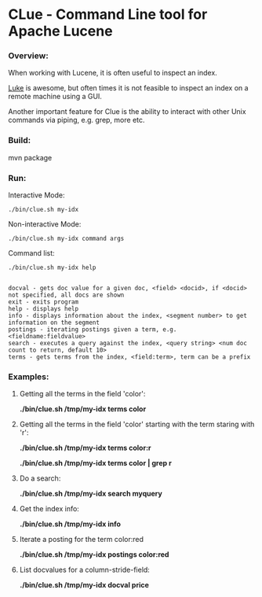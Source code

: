 CLue - Command Line tool for Apache Lucene
==========================================

### Overview:

When working with Lucene, it is often useful to inspect an index.

[Luke](http://www.getopt.org/luke/) is awesome, but often times it is not feasible to inspect an index on a remote machine using a GUI.

Another important feature for Clue is the ability to interact with other Unix commands via piping, e.g. grep, more etc.

### Build:

mvn package

### Run:

Interactive Mode:

    ./bin/clue.sh my-idx

Non-interactive Mode:

    ./bin/clue.sh my-idx command args

Command list:

    ./bin/clue.sh my-idx help


    docval - gets doc value for a given doc, <field> <docid>, if <docid> not specified, all docs are shown
	exit - exits program
	help - displays help
	info - displays information about the index, <segment number> to get information on the segment
	postings - iterating postings given a term, e.g. <fieldname:fieldvalue>
	search - executes a query against the index, <query string> <num doc count to return, default 10>
	terms - gets terms from the index, <field:term>, term can be a prefix
	

### Examples:

1. Getting all the terms in the field 'color':

    **./bin/clue.sh /tmp/my-idx terms color**

2. Getting all the terms in the field 'color' starting with the term staring with 'r':

    **./bin/clue.sh /tmp/my-idx terms color:r**

    **./bin/clue.sh /tmp/my-idx terms color | grep r**

3. Do a search:

    **./bin/clue.sh /tmp/my-idx search myquery**

4. Get the index info:

    **./bin/clue.sh /tmp/my-idx info**

5. Iterate a posting for the term color:red

    **./bin/clue.sh /tmp/my-idx postings color:red**

6. List docvalues for a column-stride-field:

    **./bin/clue.sh /tmp/my-idx docval price**
